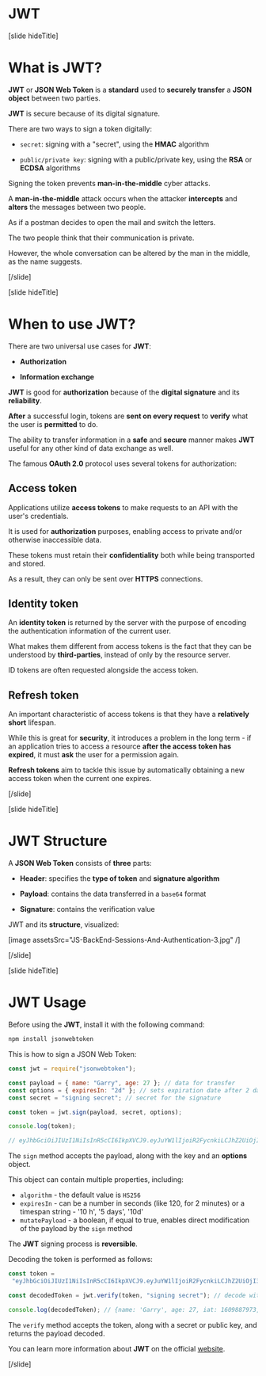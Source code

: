 # JWT

[slide hideTitle]

# What is JWT?

**JWT** or **JSON Web Token** is a **standard** used to **securely transfer** a **JSON object** between two parties.

**JWT** is secure because of its digital signature.

There are two ways to sign a token digitally:

- `secret`: signing with a "secret", using the **HMAC** algorithm

- `public/private key`: signing with a public/private key, using the **RSA** or **ECDSA** algorithms

Signing the token prevents **man-in-the-middle** cyber attacks.

A **man-in-the-middle** attack occurs when the attacker **intercepts** and **alters** the messages between two people.

As if a postman decides to open the mail and switch the letters.

The two people think that their communication is private.

However, the whole conversation can be altered by the man in the middle, as the name suggests.

[/slide]

[slide hideTitle]

# When to use JWT?

There are two universal use cases for **JWT**:

- **Authorization**

- **Information exchange**

**JWT** is good for **authorization** because of the **digital signature** and its **reliability**.

**After** a successful login, tokens are **sent on every request** to **verify** what the user is **permitted** to do.

The ability to transfer information in a **safe** and **secure** manner makes **JWT** useful for any other kind of data exchange as well.

The famous **OAuth 2.0** protocol uses several tokens for authorization:

## Access token 

Applications utilize **access tokens** to make requests to an API with the user's credentials.

It is used for **authorization** purposes, enabling access to private and/or otherwise inaccessible data.

These tokens must retain their **confidentiality** both while being transported and stored.

As a result, they can only be sent over **HTTPS** connections.

## Identity token

An **identity token** is returned by the server with the purpose of encoding the authentication information of the current user.

What makes them different from access tokens is the fact that they can be understood by **third-parties**, instead of only by the resource server.

ID tokens are often requested alongside the access token.

## Refresh token 

An important characteristic of access tokens is that they have a **relatively short** lifespan.

While this is great for **security**, it introduces a problem in the long term - if an application tries to access a resource **after the access token has expired**, it must **ask** the user for a permission again.

**Refresh tokens** aim to tackle this issue by automatically obtaining a new access token when the current one expires.

[/slide]

[slide hideTitle]

# JWT Structure

A **JSON Web Token** consists of **three** parts:

- **Header**: specifies the **type of token** and **signature algorithm**

- **Payload**: contains the data transferred in a `base64` format

- **Signature**: contains the verification value

JWT and its **structure**, visualized:

[image assetsSrc="JS-BackEnd-Sessions-And-Authentication-3.jpg" /]

[/slide]

[slide hideTitle]

# JWT Usage

Before using the **JWT**, install it with the following command:

```js
npm install jsonwebtoken
```

This is how to sign a JSON Web Token:

```js
const jwt = require("jsonwebtoken");

const payload = { name: "Garry", age: 27 }; // data for transfer
const options = { expiresIn: "2d" }; // sets expiration date after 2 days
const secret = "signing secret"; // secret for the signature

const token = jwt.sign(payload, secret, options);

console.log(token);

// eyJhbGciOiJIUzI1NiIsInR5cCI6IkpXVCJ9.eyJuYW1lIjoiR2FycnkiLCJhZ2UiOjI3LCJpYXQiOjE2MDk4ODc5NzMsImV4cCI6MTYxMDA2MDc3M30.AIuFu04O39uokaGwfxy7iWzjr9vnsI00gqxXJ-peT8Y
```

The `sign` method accepts the payload, along with the key and an **options** object.

This object can contain multiple properties, including:

- `algorithm` - the default value is `HS256`
- `expiresIn` - can be a number in seconds (like 120, for 2 minutes) or a timespan string - '10 h', '5 days', '10d'
- `mutatePayload` - a boolean, if equal to true, enables direct modification of the payload by the `sign` method

The **JWT** signing process is **reversible**.

Decoding the token is performed as follows:

```js
const token =
 "eyJhbGciOiJIUzI1NiIsInR5cCI6IkpXVCJ9.eyJuYW1lIjoiR2FycnkiLCJhZ2UiOjI3LCJpYXQiOjE2MDk4ODc5NzMsImV4cCI6MTYxMDA2MDc3M30.AIuFu04O39uokaGwfxy7iWzjr9vnsI00gqxXJ-peT8Y";

const decodedToken = jwt.verify(token, "signing secret"); // decode with the initial secret key

console.log(decodedToken); // {name: 'Garry', age: 27, iat: 1609887973, exp: 1610060773}
```

The `verify` method accepts the token, along with a secret or public key, and returns the payload decoded.

You can learn more information about **JWT** on the official [website](https://jwt.io/).

[/slide]


